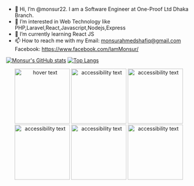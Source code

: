 - 👋 Hi, I’m @monsur22. I am a Software Engineer at One-Proof Ltd Dhaka Branch.
- 👀 I’m interested in Web Technology like PHP,Laravel,React,Javascript,Nodejs,Express
- 🌱 I’m currently learning React JS
- 📫 How to reach me with my Email: monsurahmedshafiq@gmail.com Facebook: https://www.facebook.com/IamMonsur/

<!---
monsur22/monsur22 is a ✨ special ✨ repository because its `README.md` (this file) appears on your GitHub profile.
You can click the Preview link to take a look at your changes.
--->
[![Monsur's GitHub stats](https://github-readme-stats.vercel.app/api?username=monsur22&show_icons=true&theme=radical)](https://github.com/monsur22)
[![Top Langs](https://github-readme-stats.vercel.app/api/top-langs/?username=monsur22&layout=compact)](https://github.com/monsur22/github-readme-stats)

<p align="center">
  <img src="https://upload.wikimedia.org/wikipedia/commons/2/27/PHP-logo.svg" width="150" title="hover text">
  <img src="https://upload.wikimedia.org/wikipedia/commons/9/9a/Laravel.svg" width="150" alt="accessibility text">
  <img src="https://upload.wikimedia.org/wikipedia/en/7/7c/CodeIgniter.png" width="150" alt="accessibility text">
  <img src="https://upload.wikimedia.org/wikipedia/commons/6/64/Expressjs.png" width="150" alt="accessibility text">
  <img src="https://upload.wikimedia.org/wikipedia/commons/a/a7/React-icon.svg" width="150" alt="accessibility text">
  <img src="https://redux.js.org/img/redux.svg" width="150" alt="accessibility text">

</p>
